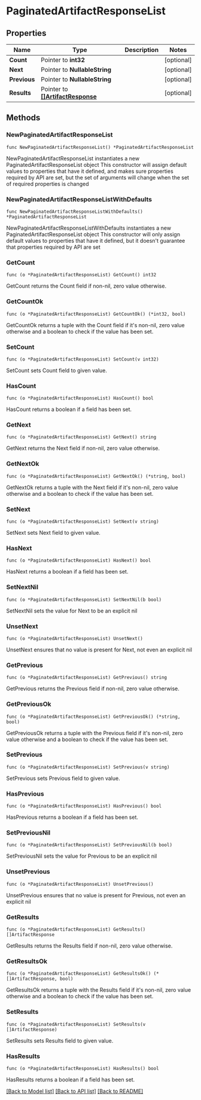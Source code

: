 # PaginatedArtifactResponseList

## Properties

Name | Type | Description | Notes
------------ | ------------- | ------------- | -------------
**Count** | Pointer to **int32** |  | [optional] 
**Next** | Pointer to **NullableString** |  | [optional] 
**Previous** | Pointer to **NullableString** |  | [optional] 
**Results** | Pointer to [**[]ArtifactResponse**](ArtifactResponse.md) |  | [optional] 

## Methods

### NewPaginatedArtifactResponseList

`func NewPaginatedArtifactResponseList() *PaginatedArtifactResponseList`

NewPaginatedArtifactResponseList instantiates a new PaginatedArtifactResponseList object
This constructor will assign default values to properties that have it defined,
and makes sure properties required by API are set, but the set of arguments
will change when the set of required properties is changed

### NewPaginatedArtifactResponseListWithDefaults

`func NewPaginatedArtifactResponseListWithDefaults() *PaginatedArtifactResponseList`

NewPaginatedArtifactResponseListWithDefaults instantiates a new PaginatedArtifactResponseList object
This constructor will only assign default values to properties that have it defined,
but it doesn't guarantee that properties required by API are set

### GetCount

`func (o *PaginatedArtifactResponseList) GetCount() int32`

GetCount returns the Count field if non-nil, zero value otherwise.

### GetCountOk

`func (o *PaginatedArtifactResponseList) GetCountOk() (*int32, bool)`

GetCountOk returns a tuple with the Count field if it's non-nil, zero value otherwise
and a boolean to check if the value has been set.

### SetCount

`func (o *PaginatedArtifactResponseList) SetCount(v int32)`

SetCount sets Count field to given value.

### HasCount

`func (o *PaginatedArtifactResponseList) HasCount() bool`

HasCount returns a boolean if a field has been set.

### GetNext

`func (o *PaginatedArtifactResponseList) GetNext() string`

GetNext returns the Next field if non-nil, zero value otherwise.

### GetNextOk

`func (o *PaginatedArtifactResponseList) GetNextOk() (*string, bool)`

GetNextOk returns a tuple with the Next field if it's non-nil, zero value otherwise
and a boolean to check if the value has been set.

### SetNext

`func (o *PaginatedArtifactResponseList) SetNext(v string)`

SetNext sets Next field to given value.

### HasNext

`func (o *PaginatedArtifactResponseList) HasNext() bool`

HasNext returns a boolean if a field has been set.

### SetNextNil

`func (o *PaginatedArtifactResponseList) SetNextNil(b bool)`

 SetNextNil sets the value for Next to be an explicit nil

### UnsetNext
`func (o *PaginatedArtifactResponseList) UnsetNext()`

UnsetNext ensures that no value is present for Next, not even an explicit nil
### GetPrevious

`func (o *PaginatedArtifactResponseList) GetPrevious() string`

GetPrevious returns the Previous field if non-nil, zero value otherwise.

### GetPreviousOk

`func (o *PaginatedArtifactResponseList) GetPreviousOk() (*string, bool)`

GetPreviousOk returns a tuple with the Previous field if it's non-nil, zero value otherwise
and a boolean to check if the value has been set.

### SetPrevious

`func (o *PaginatedArtifactResponseList) SetPrevious(v string)`

SetPrevious sets Previous field to given value.

### HasPrevious

`func (o *PaginatedArtifactResponseList) HasPrevious() bool`

HasPrevious returns a boolean if a field has been set.

### SetPreviousNil

`func (o *PaginatedArtifactResponseList) SetPreviousNil(b bool)`

 SetPreviousNil sets the value for Previous to be an explicit nil

### UnsetPrevious
`func (o *PaginatedArtifactResponseList) UnsetPrevious()`

UnsetPrevious ensures that no value is present for Previous, not even an explicit nil
### GetResults

`func (o *PaginatedArtifactResponseList) GetResults() []ArtifactResponse`

GetResults returns the Results field if non-nil, zero value otherwise.

### GetResultsOk

`func (o *PaginatedArtifactResponseList) GetResultsOk() (*[]ArtifactResponse, bool)`

GetResultsOk returns a tuple with the Results field if it's non-nil, zero value otherwise
and a boolean to check if the value has been set.

### SetResults

`func (o *PaginatedArtifactResponseList) SetResults(v []ArtifactResponse)`

SetResults sets Results field to given value.

### HasResults

`func (o *PaginatedArtifactResponseList) HasResults() bool`

HasResults returns a boolean if a field has been set.


[[Back to Model list]](../README.md#documentation-for-models) [[Back to API list]](../README.md#documentation-for-api-endpoints) [[Back to README]](../README.md)


